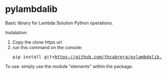# pylambdalib
Basic library for Lambda Solution Python operations.

Instalation:
  1. Copy the clone https url
  2. run this command on the console: <pre>pip install git+https://github.com/thcabrera/pylambdalib.git</pre>
  
To use:
  simply use the module "elements" within the package.
